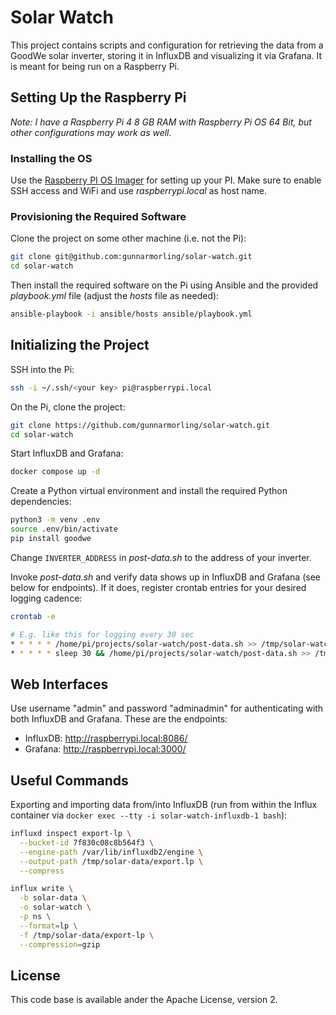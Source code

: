 # Solar Watch

This project contains scripts and configuration for retrieving the data from a GoodWe solar inverter, storing it in InfluxDB and visualizing it via Grafana.
It is meant for being run on a Raspberry Pi.

## Setting Up the Raspberry Pi

_Note: I have a Raspberry Pi 4 8 GB RAM with Raspberry Pi OS 64 Bit, but other configurations may work as well._

### Installing the OS

Use the [Raspberry PI OS Imager](https://www.raspberrypi.com/software/) for setting up your PI.
Make sure to enable SSH access and WiFi and use _raspberrypi.local_ as host name.

### Provisioning the Required Software

Clone the project on some other machine (i.e. not the Pi):

```bash
git clone git@github.com:gunnarmorling/solar-watch.git
cd solar-watch
```

Then install the required software on the Pi using Ansible and the provided _playbook.yml_ file (adjust the _hosts_ file as needed):

```bash
ansible-playbook -i ansible/hosts ansible/playbook.yml
```

## Initializing the Project

SSH into the Pi:

```bash
ssh -i ~/.ssh/<your key> pi@raspberrypi.local
```

On the Pi, clone the project:

```bash
git clone https://github.com/gunnarmorling/solar-watch.git
cd solar-watch
```

Start InfluxDB and Grafana:

```bash
docker compose up -d
```

Create a Python virtual environment and install the required Python dependencies:

```bash
python3 -m venv .env
source .env/bin/activate
pip install goodwe
```

Change `INVERTER_ADDRESS` in _post-data.sh_ to the address of your inverter.

Invoke _post-data.sh_ and verify data shows up in InfluxDB and Grafana (see below for endpoints).
If it does, register crontab entries for your desired logging cadence:

```bash
crontab -e

# E.g. like this for logging every 30 sec
* * * * * /home/pi/projects/solar-watch/post-data.sh >> /tmp/solar-watch.log 2>&1
* * * * * sleep 30 && /home/pi/projects/solar-watch/post-data.sh >> /tmp/solar-watch.log 2>&1
```

## Web Interfaces

Use username "admin" and password "adminadmin" for authenticating with both InfluxDB and Grafana.
These are the endpoints:

* InfluxDB: http://raspberrypi.local:8086/
* Grafana: http://raspberrypi.local:3000/

## Useful Commands

Exporting and importing data from/into InfluxDB (run from within the Influx container via `docker exec --tty -i solar-watch-influxdb-1 bash`):

```bash
influxd inspect export-lp \
  --bucket-id 7f830c08c8b564f3 \
  --engine-path /var/lib/influxdb2/engine \
  --output-path /tmp/solar-data/export.lp \
  --compress
```

```bash
influx write \
  -b solar-data \
  -o solar-watch \
  -p ns \
  --format=lp \
  -f /tmp/solar-data/export-lp \
  --compression=gzip
```

## License

This code base is available ander the Apache License, version 2.
